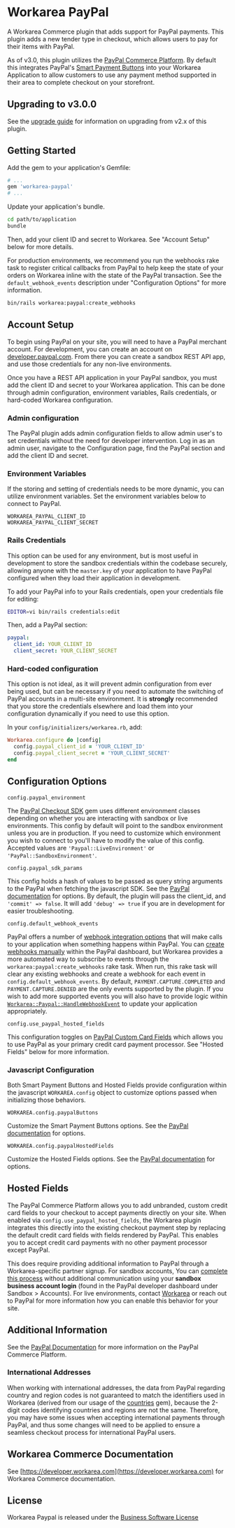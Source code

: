 Workarea PayPal
================================================================================

A Workarea Commerce plugin that adds support for PayPal payments. This plugin adds a new tender type in checkout, which allows users to pay for their items with PayPal.

As of v3.0, this plugin utilizes the [PayPal Commerce Platform](https://www.paypal.com/us/webapps/mpp/commerce-platform). By default this integrates PayPal's [Smart Payment Buttons](https://developer.paypal.com/docs/commerce-platform/payment/checkout/) into your Workarea Application to allow customers to use any payment method supported in their area to complete checkout on your storefront.

Upgrading to v3.0.0
--------------------------------------------------------------------------------

See the [upgrade guide](UPGRADE.md) for information on upgrading from v2.x of this plugin.

Getting Started
--------------------------------------------------------------------------------

Add the gem to your application's Gemfile:

```ruby
# ...
gem 'workarea-paypal'
# ...
```

Update your application's bundle.

```bash
cd path/to/application
bundle
```

Then, add your client ID and secret to Workarea. See "Account Setup" below for more details.

For production environments, we recommend you run the webhooks rake task to register critical callbacks from PayPal to help keep the state of your orders on Workarea inline with the state of the PayPal transaction. See the `default_webhook_events` description under "Configuration Options" for more information.

```bash
bin/rails workarea:paypal:create_webhooks
```

Account Setup
--------------------------------------------------------------------------------

To begin using PayPal on your site, you will need to have a PayPal merchant account. For development, you can create an account on [developer.paypal.com](htttps://developer.paypal.com). From there you can create a sandbox REST API app, and use those credentials for any non-live environments.

Once you have a REST API application in your PayPal sandbox, you must add the client ID and secret to your Workarea application. This can be done through admin configuration, environment variables, Rails credentials, or hard-coded Workarea configuration.

### Admin configuration

The PayPal plugin adds admin configuration fields to allow admin user's to set credentials without the need for developer intervention. Log in as an admin user, navigate to the Configuration page, find the PayPal section and add the client ID and secret.

### Environment Variables

If the storing and setting of credentials needs to be more dynamic, you can utilize environment variables. Set the environment variables below to connect to PayPal.

`WORKAREA_PAYPAL_CLIENT_ID`   
`WORKAREA_PAYPAL_CLIENT_SECRET`

### Rails Credentials

This option can be used for any environment, but is most useful in development to store the sandbox credentials within the codebase securely, allowing anyone with the `master.key` of your application to have PayPal configured when they load their application in development.

To add your PayPal info to your Rails credentials, open your credentials file for editing:

```bash
EDITOR=vi bin/rails credentials:edit
```

Then, add a PayPal section:

```yaml
paypal:
  client_id: YOUR_CLIENT_ID
  client_secret: YOUR_CLIENT_SECRET
```

### Hard-coded configuration

This option is not ideal, as it will prevent admin configuration from ever being used, but can be necessary if you need to automate the switching of PayPal accounts in a multi-site environment. It is **strongly** recommended that you store the credentials elsewhere and load them into your configuration dynamically if you need to use this option.

In your `config/initializers/workarea.rb`, add:

```ruby
Workarea.configure do |config|
  config.paypal_client_id = 'YOUR_CLIENT_ID'
  config.paypal_client_secret = 'YOUR_CLIENT_SECRET'
end
```

Configuration Options
--------------------------------------------------------------------------------

`config.paypal_environment`

The [PayPal Checkout SDK](https://github.com/paypal/Checkout-Ruby-SDK) gem uses different environment classes depending on whether you are interacting with sandbox or live environments. This config by default will point to the sandbox environment unless you are in production. If you need to customize which environment you wish to connect to you'll have to modify the value of this config. Accepted values are `'Paypal::LiveEnvironment'` or
`'PayPal::SandboxEnvironment'`.

`config.paypal_sdk_params`

This config holds a hash of values to be passed as query string arguments to the PayPal when fetching the javascript SDK. See the [PayPal documentation](https://developer.paypal.com/docs/checkout/reference/customize-sdk/) for options. By default, the plugin will pass the client_id, and `'commit' => false`. It will add `'debug' => true` if you are in development for easier troubleshooting.

`config.default_webhook_events`

PayPal offers a number of [webhook integration options](https://developer.paypal.com/docs/integration/direct/webhooks/rest-webhooks/) that will make calls to your application when something happens within PayPal. You can [create webhooks manually](https://developer.paypal.com/docs/integration/direct/webhooks/rest-webhooks/#to-use-the-dashboard-to-subscribe-to-events) within the PayPal dashboard, but Workarea provides a more automated way to subscribe to events through the `workarea:paypal:create_webhooks` rake task. When run, this rake task will clear any existing webhooks and create a webhook for each event in `config.default_webhook_events`. By default, `PAYMENT.CAPTURE.COMPLETED` and `PAYMENT.CAPTURE.DENIED` are the only events supported by the plugin. If you wish to add more supported events you will also have to provide logic within [`Workarea::Paypal::HandleWebhookEvent`](https://github.com/workarea-commerce/workarea-paypal/blob/master/app/workers/workarea/paypal/handle_webhook_event.rb) to update your application appropriately.


`config.use_paypal_hosted_fields`

This configuration toggles on [PayPal Custom Card Fields](https://developer.paypal.com/docs/limited-release/custom-card-fields/) which allows you to use PayPal as your primary credit card payment processor. See "Hosted Fields" below for more information.

### Javascript Configuration

Both Smart Payment Buttons and Hosted Fields provide configuration within the javascript `WORKAREA.config` object to customize options passed when initializing those behaviors.

`WORKAREA.config.paypalButtons`

Customize the Smart Payment Buttons options. See the [PayPal documentation](https://developer.paypal.com/docs/checkout/integration-features/customize-button/) for options.

`WORKAREA.config.paypalHostedFields`

Customize the Hosted Fields options. See the [PayPal documentation](https://developer.paypal.com/docs/limited-release/custom-card-fields/reference) for options.

Hosted Fields
--------------------------------------------------------------------------------

The PayPal Commerce Platform allows you to add unbranded, custom credit card fields to your checkout to accept payments directly on your site. When enabled via `config.use_paypal_hosted_fields`, the Workarea plugin integrates this directly into the existing checkout payment step by replacing the default credit card fields with fields rendered by PayPal. This enables you to accept credit card payments with no other payment processor except PayPal.

This does require providing additional information to PayPal through a Workarea-specific partner signup. For sandbox accounts, You can [complete this process](https://www.sandbox.paypal.com/bizsignup/partner/entry?channelId=partner&channel=marketplace&product=ppcp&partnerId=M3XMHZJKTFK88&integrationType=FO) without additional communication using your **sandbox business account login** (found in the PayPal developer dashboard under Sandbox > Accounts). For live environments, contact [Workarea](https://www.workarea.com/pages/contact-us) or reach out to PayPal for more information how you can enable this behavior for your site.

Additional Information
--------------------------------------------------------------------------------

See the [PayPal Documentation](https://developer.paypal.com/docs/commerce-platform/) for more information on the PayPal Commerce Platform.

### International Addresses

When working with international addresses, the data from PayPal regarding country and region codes is not guaranteed to match the identifiers used in Workarea (derived from our usage of the [countries](https://github.com/hexorx/countries) gem), because the 2-digit codes identifying countries and regions are not the same. Therefore, you may have some issues when accepting international payments through PayPal, and thus some changes will need to be applied to ensure a seamless checkout process for international PayPal users.


Workarea Commerce Documentation
--------------------------------------------------------------------------------

See [https://developer.workarea.com](https://developer.workarea.com) for Workarea Commerce documentation.

License
--------------------------------------------------------------------------------

Workarea Paypal is released under the [Business Software License](LICENSE)

